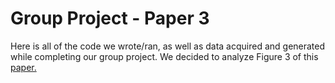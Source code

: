 # Group Project - Paper 3

Here is all of the code we wrote/ran, as well as data acquired and generated while completing our group project. We decided to analyze Figure 3 of this [paper.]('https://bmcbioinformatics.biomedcentral.com/articles/10.1186/s12859-019-2897-z')
